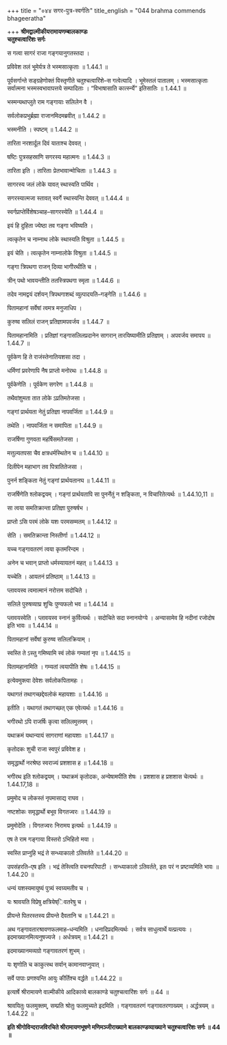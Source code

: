 +++
title = "०४४ सगर-पुत्र-स्वर्गतिः"
title_english = "044 brahma commends bhageeratha"

+++
**श्रीमद्वाल्मीकीयरामायणम्बालकाण्डः  
चतुश्चत्वारिंशः सर्गः**

स गत्वा सागरं राजा गङ्गयानुगतस्तदा ।

प्रविवेश तलं भूमेर्यत्र ते भस्मसात्कृताः ॥ 1.44.1 ॥

पूर्वसर्गान्ते सङ्ग्रहेणोक्तं विस्तृणीते चतुश्चत्वारिंशे–स गत्वेत्यादि । भूमेस्तलं पातालम् । भस्मसात्कृताः सर्वात्मना भस्मस्वभावापत्तये सम्पादिताः । “विभाषासाति कार्त्स्न्ये” इतिसातिः ॥ 1.44.1 ॥

भस्मन्यथाप्लुते राम गङ्गायाः सलिलेन वै ।

सर्वलोकप्रभुर्ब्रह्मा राजानमिदमब्रवीत् ॥ 1.44.2 ॥

भस्मनीति । स्पष्टम् ॥ 1.44.2 ॥

तारिता नरशार्दूल दिवं याताश्च देववत् ।

षष्टिः पुत्रसहस्राणि सगरस्य महात्मनः ॥ 1.44.3 ॥

तारिता इति । तारिताः प्रेतभावान्मोचिताः ॥ 1.44.3 ॥

सागरस्य जलं लोके यावत् स्थास्यति पार्थिव ।

सगरस्यात्मजा स्तावत् स्वर्गे स्थास्यन्ति देववत् ॥ 1.44.4 ॥

स्वर्गप्राप्तेर्विशेषञ्चाह–सागरस्येति ॥ 1.44.4 ॥

इयं हि दुहिता ज्येष्ठा तव गङ्गा भविष्यति ।

त्वत्कृतेन च नाम्नाथ लोके स्थास्यति विश्रुता ॥ 1.44.5 ॥

इयं चेति । त्वत्कृतेन नाम्नालोके विश्रुता ॥ 1.44.5 ॥

गङ्गा त्रिपथगा राजन् दिव्या भागीरथीति च ।

त्रीन् पथो भावयन्तीति ततस्त्रिपथगा स्मृता ॥ 1.44.6 ॥

तदेव नामद्वयं दर्शयन् त्रिपथगाशब्दं व्युत्पादयति–गङ्गेति ॥ 1.44.6 ॥

पितामहानां सर्वेषां त्वमत्र मनुजाधिप ।

कुरुष्व सलिलं राजन् प्रतिज्ञामपवर्जय ॥ 1.44.7 ॥

पितामहानामिति । प्रतिज्ञां गङ्गासलिलप्रदानेन सागरान् तारयिष्यामीति प्रतिज्ञाम् । अपवर्जय समापय ॥ 1.44.7 ॥

पूर्वकेण हि ते राजंस्तेनातियशसा तदा ।

धर्मिणां प्रवरेणापि नैष प्राप्तो मनोरथः ॥ 1.44.8 ॥

पूर्वकेणेति । पूर्वकेण सगरेण ॥ 1.44.8 ॥

तथैवांशुमता तात लोके ऽप्रतिमतेजसा ।

गङ्गां प्रार्थयता नेतुं प्रतिज्ञा नापवर्जिता ॥ 1.44.9 ॥

तथेति । नापवर्जिता न समापिता ॥ 1.44.9 ॥

राजर्षिणा गुणवता महर्षिसमतेजसा ।

मत्तुल्यतपसा चैव क्षत्रधर्मस्थितेन च ॥ 1.44.10 ॥

दिलीपेन महाभाग तव पित्रातितेजसा ।

पुनर्न शङ्किता नेतुं गङ्गां प्रार्थयतानघ ॥ 1.44.11 ॥

राजर्षिणेति श्लोकद्वयम् । गङ्गां प्रार्थयतापि सा पुनर्नेतुं न शङ्किता, न विचारितेत्यर्थः ॥ 1.44.10,11 ॥

सा त्वया समतिक्रान्ता प्रतिज्ञा पुरुषर्षभ ।

प्राप्तो ऽसि परमं लोके यशः परमसम्मतम् ॥ 1.44.12 ॥

सेति । समतिक्रान्ता निस्तीर्णा ॥ 1.44.12 ॥

यच्च गङ्गावतरणं त्वया कृतमरिन्दम ।

अनेन च भवान् प्राप्तो धर्मस्यायतनं महत् ॥ 1.44.13 ॥

यच्चेति । आयतनं प्रतिष्ठाम् ॥ 1.44.13 ॥

प्लावयस्व त्वमात्मानं नरोत्तम सदोचिते ।

सलिले पुरुषव्याघ्र शुचिः पुण्यफलो भव ॥ 1.44.14 ॥

प्लावयस्वेति । प्लावयस्व स्नानं कुर्वित्यर्थः । सदोचिते सदा स्नानयोग्ये । अन्यासामेव हि नदीनां रजोदोष इति भावः ॥ 1.44.14 ॥

पितामहानां सर्वेषां कुरुष्व सलिलक्रियाम् ।

स्वस्ति ते ऽस्तु गमिष्यामि स्वं लोकं गम्यतां नृप ॥ 1.44.15 ॥

पितामहानामिति । गम्यतां त्वयापीति शेषः ॥ 1.44.15 ॥

इत्येवमुक्त्वा देवेशः सर्वलोकपितामहः ।

यथागतं तथागच्छद्देवलोकं महायशाः ॥ 1.44.16 ॥

इतीति । यथागतं तथागच्छत् एक एवेत्यर्थः ॥ 1.44.16 ॥

भगीरथो ऽपि राजर्षिः कृत्वा सलिलमुत्तमम् ।

यथाक्रमं यथान्यायं सागराणां महायशाः ॥ 1.44.17 ॥

कृतोदकः शुची राजा स्वपुरं प्रविवेश ह ।

समृद्धार्थो नरश्रेष्ठ स्वराज्यं प्रशशास ह ॥ 1.44.18 ॥

भगीरथ इति श्लोकद्वयम् । यथाक्रमं कृतोदकः, अन्येषामपीति शेषः । प्रशशास ह प्रशशास चेत्यर्थः ॥ 1.44.17,18 ॥

प्रमुमोद च लोकस्तं नृपमासाद्य राघव ।

नष्टशोकः समृद्धार्थो बभूव विगतज्वरः ॥ 1.44.19 ॥

प्रमुमोदेति । विगतज्वरः निरामय इत्यर्थः ॥ 1.44.19 ॥

एष ते राम गङ्गाया विस्तरो ऽभिहितो मया ।

स्वस्ति प्राप्नुहि भद्रं ते सन्ध्याकालो ऽतिवर्तते ॥ 1.44.20 ॥

उपसंहरति–एष इति । भद्रं तेस्त्विति वचनपरिपाटी । सन्ध्याकालो ऽतिवर्तते, इतः परं न प्रष्टव्यमिति भावः ॥ 1.44.20 ॥

धन्यं यशस्यमायुष्यं पुत्र्यं स्वग्र्यमतीव च ।

यः श्रावयति विप्रेषु क्षत्रियेष्िवतरेषु च ।

प्रीयन्ते पितरस्तस्य प्रीयन्ते दैवतानि च ॥ 1.44.21 ॥

अथ गङ्गावतारश्रावणफलमाह–धन्यमिति । धनादिप्रदमित्यर्थः । सर्वत्र साधुत्वार्थे यत्प्रत्ययः । इदमाख्यानमित्यनुषज्यजे । अर्धत्रयम् ॥ 1.44.21 ॥

इदमाख्यानमव्यग्रो गङ्गावतरणं शुभम् ।

यः शृणोति च काकुत्स्थ सर्वान् कामानवाप्नुयात् ।

सर्वे पापाः प्रणश्यन्ति आयुः कीर्तिश्च वर्द्धते ॥ 1.44.22 ॥

इत्यार्षे श्रीरामायणे वाल्मीकीये आदिकाव्ये बालकाण्डे चतुश्चत्वारिंशः सर्गः ॥ 44 ॥

श्रावयितुः फलमुक्तम्, सम्प्रति श्रोतुः फलमुच्यते इदमिति । गङ्गावतरणं गङ्गावतरणाख्यम् । अर्द्धत्रयम् ॥ 1.44.22 ॥

**इति श्रीगोविन्दराजविरचिते श्रीरामायणभूषणे मणिमञ्जीराख्याने बालकाण्डव्याख्याने चतुश्चत्वारिंशः सर्गः ॥ 44 ॥**
